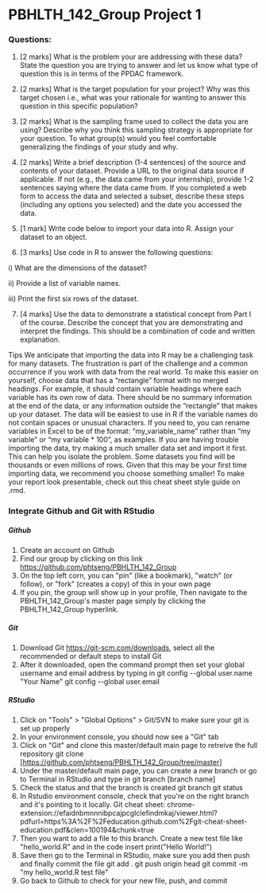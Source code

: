 # PBHLTH_142_Group Project 1
### Questions:

1. [2 marks] What is the problem your are addressing with these data? State the question you are trying
to answer and let us know what type of question this is in terms of the PPDAC framework.


2. [2 marks] What is the target population for your project? Why was this target chosen i.e., what was
your rationale for wanting to answer this question in this specific population?


3. [2 marks] What is the sampling frame used to collect the data you are using? Describe why you think
this sampling strategy is appropriate for your question. To what group(s) would you feel comfortable
generalizing the findings of your study and why.


4. [2 marks] Write a brief description (1-4 sentences) of the source and contents of your dataset. Provide a
URL to the original data source if applicable. If not (e.g., the data came from your internship), provide
1-2 sentences saying where the data came from. If you completed a web form to access the data and
selected a subset, describe these steps (including any options you selected) and the date you accessed
the data.


5. [1 mark] Write code below to import your data into R. Assign your dataset to an object.


6. [3 marks] Use code in R to answer the following questions:

i) What are the dimensions of the dataset?

ii) Provide a list of variable names.

iii) Print the first six rows of the dataset.


7. [4 marks] Use the data to demonstrate a statistical concept from Part I of the course. Describe the
concept that you are demonstrating and interpret the findings. This should be a combination of code
and written explanation.

Tips
We anticipate that importing the data into R may be a challenging task for many datasets.
The frustration is part of the challenge and a common occurrence if you work with data from the real world.
To make this easier on yourself, choose data that has a “rectangle” format with no merged headings.
For example, it should contain variable headings where each variable has its own row of data. There
should be no summary information at the end of the data, or any information outside the “rectangle”
that makes up your dataset.
The data will be easiest to use in R if the variable names do not contain spaces or unusual characters.
If you need to, you can rename variables in Excel to be of the format: “my_variable_name” rather
than “my variable” or “my variable * 100”, as examples.
If you are having trouble importing the data, try making a much smaller data set and import it first.
This can help you isolate the problem. Some datasets you find will be thousands or even millions of
rows. Given that this may be your first time importing data, we recommend you choose something
smaller!
To make your report look presentable, check out this cheat sheet style guide on .rmd.


### Integrate Github and Git with RStudio
##### Github
1) Create an account on Github
2) Find our group by clicking on this link https://github.com/phtseng/PBHLTH_142_Group
3) On the top left corn, you can "pin" (like a bookmark), "watch" (or follow), or "fork" (creates a copy) of this in your own page
4) If you pin, the group will show up in your profile, Then navigate to the PBHLTH_142_Group's master page simply by clicking the PBHLTH_142_Group hyperlink.

##### Git
1) Download Git https://git-scm.com/downloads, select all the recommended or default steps to install Git
2) After it downloaded, open the command prompt then set your global username and email address by typing in
  git config --global user.name "Your Name"
  git config --global user.email

##### RStudio
1) Click on "Tools" > "Global Options" > Git/SVN to make sure your git is set up properly
2) In your environment console, you should now see a "Git" tab
3) Click on "Git" and clone this master/default main page to retreive the full repository
    git clone [https://github.com/phtseng/PBHLTH_142_Group/tree/master]
4) Under the master/default main page, you can create a new branch or go to Terminal in RStudio and type in 
    git branch [branch name]
5) Check the status and that the branch is created
    git branch
    git status
6) In Rstudio environment console, check that you're on the right branch and it's pointing to it locally.
 Git cheat sheet: chrome-extension://efaidnbmnnnibpcajpcglclefindmkaj/viewer.html?pdfurl=https%3A%2F%2Feducation.github.com%2Fgit-cheat-sheet-education.pdf&clen=100194&chunk=true
 7) Then you want to add a file to this branch. Create a new test file like "hello_world.R" and in the code insert 
   print("Hello World!")
 8) Save then go to the Terminal in RStudio, make sure you add then push and finally commit the file
    git add .
    git push origin head
    git commit -m "my hello_world.R test file"
  9) Go back to Github to check for your new file, push, and commit

